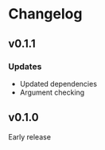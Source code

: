 # Changelog

## v0.1.1

### Updates

*   Updated dependencies
*   Argument checking

## v0.1.0

Early release
